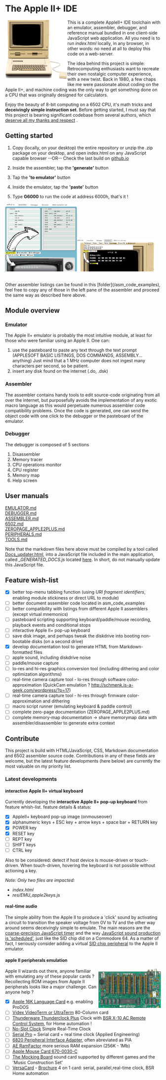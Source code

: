 # The Apple II+ IDE

<img src="/res/appleIIplus_bck_650.png?raw=true" width=40% align="left" />

This is a complete AppleII+ IDE toolchain with an emulator, assembler, debugger, and reference manual bundled in one client-side JavaScript web application.  All you need is to run _index.html_ locally, in any browser, in other words: no need at all to deploy this code on a web-server.

The idea behind this project is simple: Retrocomputing enthusiasts want to recreate their own nostalgic computer experience, with a new twist.  Back in 1980, a few chaps like me were passionate about coding on the Apple II+, and machine coding was the only way to get something done on a CPU that was originally designed for calculators.

Enjoy the beauty of 8-bit computing on a 6502 CPU, it's math tricks and **deceivingly simple instruction set**. Before getting started, I must say that this project is bearing significant codebase from several authors, which [deserve all my thanks and respect](/blob/main/docs/CREDITS.md)  .

## Getting started

1) Copy (locally, on your desktop) the entire repository or unzip the .zip package on your desktop, and open index.html on any JavaScript capable browser --OR-- Check the last build on [github.io](https://retroapplejs.github.io)


2) Inside the assembler, tap the **'generate'** button
3) Tap the **'to emulator'** button
4) Inside the emulator, tap the **'paste'** button
5) Type **G6000** to run the code at address 6000h, that's it !

<img src="/res/Start_Step1.png?raw=true" width=46% /><img src="/res/Start_Step2.png?raw=true" width=50% />

<br>
Other assembler listings can be found in this [folder](/asm_code_examples), feel free to copy any of those in the left pane of the assembler and proceed the same way as described here above.

## Module overview

### Emulator

The Apple II+ emulator is probably the most intuitive module, at least for those who were familiar using an Apple II.
One can:
1) use the pasteboard to paste any text through the text prompt (APPLESOFT BASIC LISTINGS, DOS COMMANDS, ASSEMBLY... anything)   Just mind that a 1 MHz computer does not ingest many characters per second, so be patient.
2) insert any disk found on the internet (.do, .dsk)

### Assembler

The assembler contains handy tools to edit source-code originating from all over the internet, but purposefully avoids the implementation of any exotic macro language as this would perpetuate numerous assembler code compatibility problems.  Once the code is generated, one can send the object code with one click to the debugger or the pasteboard of the emulator.

### Debugger

The debugger is composed of 5 sections
1) Disassembler
2) Memory tracer
3) CPU operations monitor
4) CPU register
5) Memory map
6) Help screen

## User manuals

[EMULATOR.md](https://github.com/RetroAppleJS/RetroAppleJS.github.io/blob/main/docs/EMULATOR.md)  
[DEBUGGER.md](https://github.com/RetroAppleJS/RetroAppleJS.github.io/blob/main/docs/DEBUGGER.md)  
[ASSEMBLER.md](https://github.com/RetroAppleJS/RetroAppleJS.github.io/blob/main/docs/ASSEMBLER.md)   
[6502.md](https://github.com/RetroAppleJS/RetroAppleJS.github.io/blob/main/docs/6502.md)  
[ZEROPAGE_APPLE2PLUS.md](https://github.com/RetroAppleJS/RetroAppleJS.github.io/blob/main/docs/ZEROPAGE_APPLE2PLUS.md)  
[PERIPHERALS.md](https://github.com/RetroAppleJS/RetroAppleJS.github.io/blob/main/docs/PERIPHERALS.md)  
[TOOLS.md](https://github.com/RetroAppleJS/RetroAppleJS.github.io/blob/main/docs/TOOLS.md)  

Note that the markdown files here above must be compiled by a tool called [Docs_updater.html](/tools/Docs_updater.html), into a JavaScript file included in the main application, called _\_GENERATED_DOCS.js_ located [here](/docs). In short, do not manually update this JavaScript file.

## Feature wish-list

- [x] better top-menu tabbing function (using _URI fragment identifiers_, enabling module stickiness or direct URL to module)
- [ ] better document assembler code located in asm_code_examples
- [ ] better compatibility with listings from different Apple II assemblers (except virtual mnemonics)
- [ ] pasteboard scripting supporting keyboard/paddle/mouse recording, playback events and conditional stops
- [ ] interactive Apple II+ pop-up keyboard
- [ ] save disk image, and perhaps tweak the diskdrive into booting non-bootable disks (on a second drive)
- [x] develop documentation tool to generate HTML from Markdown-formatted files
- [ ] apple sound, including diskdrive noise
- [ ] paddle/mouse capture
- [ ] lo-res and hi-res graphics conversion tool (including dithering and color optimization algorithms)
- [ ] real-time camera capture tool - lo-res through software color-approximation (QuickCam emulation ? http://schmenk.is-a-geek.com/wordpress/?p=17)
- [ ] real-time camera capture tool - hi-res through firmware color-approximation and dithering
- [ ] macro script runner (emulating keyboard & paddle control)
- [ ] complete zero-page documentation (ZEROPAGE_APPLE2PLUS.md)
- [ ] complete memory-map documentation -> share memorymap data with assembler/disassembler to generate extra context

## Contribute

This project is build with HTML/JavaScript, CSS, Markdown documentation and 6502 assembler source code.  Contributions in any of these fields are welcome, but the latest feature developments (here below) are currently the most valuable on my priority list.

### Latest developments

#### interactive Apple II+ virtual keyboard

Currently developing the **interactive Apple II+ pop-up keyboard** from feature whish-list.
feature details & status:
- [x] AppleII+ keyboard pop-up image (onmouseover)
- [x] alphanumeric keys + ESC key + arrow keys + space bar + RETURN key
- [x] POWER key
- [x] RESET key
- [ ] REPT key
- [ ] SHIFT keys
- [ ] CTRL key

Also to be considered: detect if host device is mouse-driven or touch-driven.  When touch-driven, hovering the keyboard is not possible without actioning a key.

*Note: Only two files are impacted:*
- *index.html*
- *res/EMU_apple2keys.js*

#### real-time audio

The simple ability from the Apple II to produce a 'click' sound by activating a circuit to transition the speaker voltage from 0V to 1V and the other way around seems deceivingly simple to emulate.  The main reasons are the [coarse-precision JavaScript timer](/docs/EMULATOR.md) and the way [JavaScript sound production is 'scheduled'](https://www.html5rocks.com/en/tutorials/audio/scheduling/), just like the SID chip did on a Commodore 64.  As a matter of fact, I seriously consider adding a virtual [SID chip peripheral](https://bright-swan-0d3fbc.netlify.app/tools/SID.html) to the Apple II emulator.

#### apple II peripherals emulation
<img src="/res/appleIIplus_motherboard_p1_650.png?raw=true" width=40% align="right" />
Apple II wizards out there, anyone familiar with emulating any of these popular cards ? 
Recollecting ROM images from Apple II peripherals looks like a major challenge. Can anyone help ?

- [x] [Apple 16K Language Card](http://www.applelogic.org/PeripheralCards.html) e.g. enabling ProDOS
- [ ] [Videx VideoTerm or UltraTerm](https://mirrors.apple2.org.za/Apple%20II%20Documentation%20Project/Interface%20Cards/80%20Column%20Cards/) 80-Column card
- [ ] [Thunderware Thunderclock Plus](https://mirrors.apple2.org.za/Apple%20II%20Documentation%20Project/Interface%20Cards/Clock/Thunderware%20Thunderclock/) Clock with [BSR X-10 AC Remote Control System](https://www.atarimagazines.com/compute/issue17/209_1_INTERFACING_A_BSR_X-10_AC_REMOTE_CONTROL_SYSTEM_TO_YOUR_PET.php), for Home automation !
- [ ] [No-Slot Clock](https://mirrors.apple2.org.za/Apple%20II%20Documentation%20Project/Chips/SMT%20No-Slot%20Clock/Manuals/No-Slot%20Clock%20-%20User%27s%20Manual.pdf) Simple Real-Time Clock
- [ ] [Serial Pro](https://mirrors.apple2.org.za/Apple%20II%20Documentation%20Project/Interface%20Cards/Serial/AE%20Serial%20Pro/Manuals/AE%20Serial%20Pro%20-%20Manual.pdf) = Serial card + real time clock (Applied Engineering) 
- [ ] [6820 Peripheral Interface Adapter](https://en.wikipedia.org/wiki/Peripheral_Interface_Adapter), often abreviated as PIA
- [ ] [AE RamFactor](https://mirrors.apple2.org.za/Apple%20II%20Documentation%20Project/Interface%20Cards/Memory/AE%20RamFactor/) more serious RAM expansion (256K - 1Mb)
- [ ] [Apple Mouse Card 670-0030-C](http://www.applelogic.org/PeripheralCards.html)
- [ ] [The Mocking Board](https://en.wikipedia.org/wiki/Mockingboard) sound card supported by different games and the 'Music Construction Set'
- [ ] [VersaCard](https://forum.vcfed.org/index.php?threads/do-you-own-a-prometheus-versacard-for-the-apple-ii-i-need-a-copy-of-the-rom.70770/) - [Brochure](https://cvxmelody.net/VERSAcard%20original%20brochure%20&%20manual%20cover.pdf) 4 on 1 card: serial, parallel,real-time clock, BSR Home automation
